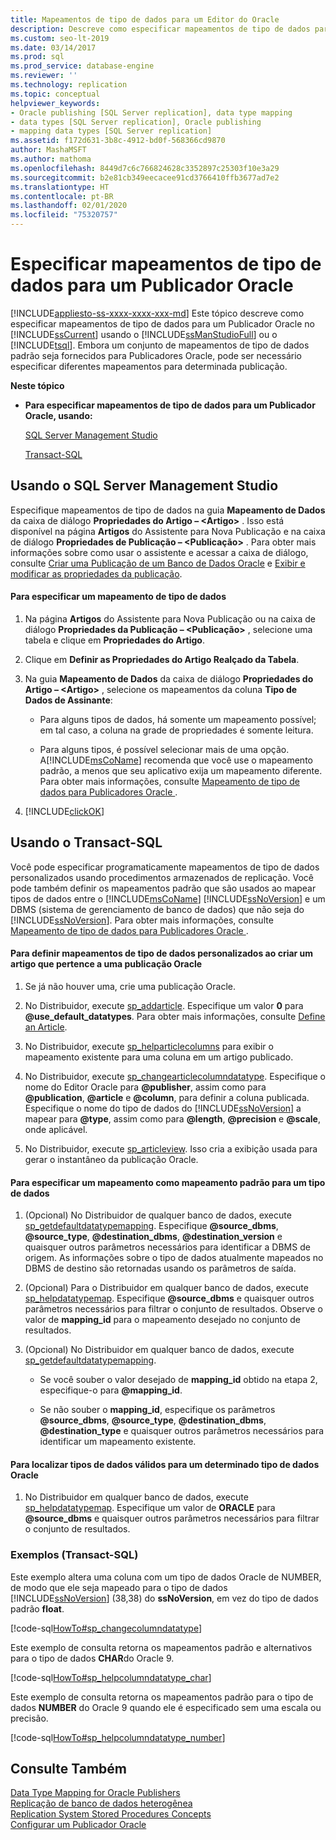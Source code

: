 ```yaml
---
title: Mapeamentos de tipo de dados para um Editor do Oracle
description: Descreve como especificar mapeamentos de tipo de dados para um Editor Oracle no SQL Server usando o SSMS (SQL Server Management Studio).
ms.custom: seo-lt-2019
ms.date: 03/14/2017
ms.prod: sql
ms.prod_service: database-engine
ms.reviewer: ''
ms.technology: replication
ms.topic: conceptual
helpviewer_keywords:
- Oracle publishing [SQL Server replication], data type mapping
- data types [SQL Server replication], Oracle publishing
- mapping data types [SQL Server replication]
ms.assetid: f172d631-3b8c-4912-bd0f-568366cd9870
author: MashaMSFT
ms.author: mathoma
ms.openlocfilehash: 8449d7c6c766824628c3352897c25303f10e3a29
ms.sourcegitcommit: b2e81cb349eecacee91cd3766410ffb3677ad7e2
ms.translationtype: HT
ms.contentlocale: pt-BR
ms.lasthandoff: 02/01/2020
ms.locfileid: "75320757"
---
```

# <a name="specify-data-type-mappings-for-an-oracle-publisher"></a>Especificar mapeamentos de tipo de dados para um Publicador Oracle
[!INCLUDE[appliesto-ss-xxxx-xxxx-xxx-md](../../../includes/appliesto-ss-xxxx-xxxx-xxx-md.md)]
  Este tópico descreve como especificar mapeamentos de tipo de dados para um Publicador Oracle no [!INCLUDE[ssCurrent](../../../includes/sscurrent-md.md)] usando o [!INCLUDE[ssManStudioFull](../../../includes/ssmanstudiofull-md.md)] ou o [!INCLUDE[tsql](../../../includes/tsql-md.md)]. Embora um conjunto de mapeamentos de tipo de dados padrão seja fornecidos para Publicadores Oracle, pode ser necessário especificar diferentes mapeamentos para determinada publicação.  
  
 **Neste tópico**  
  
-   **Para especificar mapeamentos de tipo de dados para um Publicador Oracle, usando:**  
  
     [SQL Server Management Studio](#SSMSProcedure)  
  
     [Transact-SQL](#TsqlProcedure)  
  
##  <a name="SSMSProcedure"></a> Usando o SQL Server Management Studio  
 Especifique mapeamentos de tipo de dados na guia **Mapeamento de Dados** da caixa de diálogo **Propriedades do Artigo – \<Artigo>** . Isso está disponível na página **Artigos** do Assistente para Nova Publicação e na caixa de diálogo **Propriedades de Publicação – \<Publicação>** . Para obter mais informações sobre como usar o assistente e acessar a caixa de diálogo, consulte [Criar uma Publicação de um Banco de Dados Oracle](../../../relational-databases/replication/publish/create-a-publication-from-an-oracle-database.md) e [Exibir e modificar as propriedades da publicação](../../../relational-databases/replication/publish/view-and-modify-publication-properties.md).  
  
#### <a name="to-specify-a-data-type-mapping"></a>Para especificar um mapeamento de tipo de dados  
  
1.  Na página **Artigos** do Assistente para Nova Publicação ou na caixa de diálogo **Propriedades da Publicação – \<Publicação>** , selecione uma tabela e clique em **Propriedades do Artigo**.  
  
2.  Clique em **Definir as Propriedades do Artigo Realçado da Tabela**.  
  
3.  Na guia **Mapeamento de Dados** da caixa de diálogo **Propriedades do Artigo – \<Artigo>** , selecione os mapeamentos da coluna **Tipo de Dados de Assinante**:  
  
    -   Para alguns tipos de dados, há somente um mapeamento possível; em tal caso, a coluna na grade de propriedades é somente leitura.  
  
    -   Para alguns tipos, é possível selecionar mais de uma opção. A[!INCLUDE[msCoName](../../../includes/msconame-md.md)] recomenda que você use o mapeamento padrão, a menos que seu aplicativo exija um mapeamento diferente. Para obter mais informações, consulte [Mapeamento de tipo de dados para Publicadores Oracle ](../../../relational-databases/replication/non-sql/data-type-mapping-for-oracle-publishers.md).  
  
4.  [!INCLUDE[clickOK](../../../includes/clickok-md.md)]  
  
##  <a name="TsqlProcedure"></a> Usando o Transact-SQL  
 Você pode especificar programaticamente mapeamentos de tipo de dados personalizados usando procedimentos armazenados de replicação. Você pode também definir os mapeamentos padrão que são usados ao mapear tipos de dados entre o [!INCLUDE[msCoName](../../../includes/msconame-md.md)] [!INCLUDE[ssNoVersion](../../../includes/ssnoversion-md.md)] e um DBMS (sistema de gerenciamento de banco de dados) que não seja do [!INCLUDE[ssNoVersion](../../../includes/ssnoversion-md.md)]. Para obter mais informações, consulte [Mapeamento de tipo de dados para Publicadores Oracle ](../../../relational-databases/replication/non-sql/data-type-mapping-for-oracle-publishers.md).  
  
#### <a name="to-define-custom-data-type-mappings-when-creating-an-article-belonging-to-an-oracle-publication"></a>Para definir mapeamentos de tipo de dados personalizados ao criar um artigo que pertence a uma publicação Oracle  
  
1.  Se já não houver uma, crie uma publicação Oracle.  
  
2.  No Distribuidor, execute [sp_addarticle](../../../relational-databases/system-stored-procedures/sp-addarticle-transact-sql.md). Especifique um valor **0** para **\@use_default_datatypes**. Para obter mais informações, consulte [Define an Article](../../../relational-databases/replication/publish/define-an-article.md).  
  
3.  No Distribuidor, execute [sp_helparticlecolumns](../../../relational-databases/system-stored-procedures/sp-helparticlecolumns-transact-sql.md) para exibir o mapeamento existente para uma coluna em um artigo publicado.  
  
4.  No Distribuidor, execute [sp_changearticlecolumndatatype](../../../relational-databases/system-stored-procedures/sp-changearticlecolumndatatype-transact-sql.md). Especifique o nome do Editor Oracle para **\@publisher**, assim como para **\@publication**, **\@article** e **\@column**, para definir a coluna publicada. Especifique o nome do tipo de dados do [!INCLUDE[ssNoVersion](../../../includes/ssnoversion-md.md)] a mapear para **\@type**, assim como para **\@length**, **\@precision** e **\@scale**, onde aplicável.  
  
5.  No Distribuidor, execute [sp_articleview](../../../relational-databases/system-stored-procedures/sp-articleview-transact-sql.md). Isso cria a exibição usada para gerar o instantâneo da publicação Oracle.  
  
#### <a name="to-specify-a-mapping-as-the-default-mapping-for-a-data-type"></a>Para especificar um mapeamento como mapeamento padrão para um tipo de dados  
  
1.  (Opcional) No Distribuidor de qualquer banco de dados, execute [sp_getdefaultdatatypemapping](../../../relational-databases/system-stored-procedures/sp-getdefaultdatatypemapping-transact-sql.md). Especifique **\@source_dbms**, **\@source_type**, **\@destination_dbms**, **\@destination_version** e quaisquer outros parâmetros necessários para identificar a DBMS de origem. As informações sobre o tipo de dados atualmente mapeados no DBMS de destino são retornadas usando os parâmetros de saída.  
  
2.  (Opcional) Para o Distribuidor em qualquer banco de dados, execute [sp_helpdatatypemap](../../../relational-databases/system-stored-procedures/sp-helpdatatypemap-transact-sql.md). Especifique **\@source_dbms** e quaisquer outros parâmetros necessários para filtrar o conjunto de resultados. Observe o valor de **mapping_id** para o mapeamento desejado no conjunto de resultados.  
  
3.  (Opcional) No Distribuidor em qualquer banco de dados, execute [sp_getdefaultdatatypemapping](../../../relational-databases/system-stored-procedures/sp-setdefaultdatatypemapping-transact-sql.md).  
  
    -   Se você souber o valor desejado de **mapping_id** obtido na etapa 2, especifique-o para **\@mapping_id**.  
  
    -   Se não souber o **mapping_id**, especifique os parâmetros **\@source_dbms**, **\@source_type**, **\@destination_dbms**, **\@destination_type** e quaisquer outros parâmetros necessários para identificar um mapeamento existente.  
  
#### <a name="to-find-valid-data-types-for-a-given-oracle-data-type"></a>Para localizar tipos de dados válidos para um determinado tipo de dados Oracle  
  
1.  No Distribuidor em qualquer banco de dados, execute [sp_helpdatatypemap](../../../relational-databases/system-stored-procedures/sp-helpdatatypemap-transact-sql.md). Especifique um valor de **ORACLE** para **\@source_dbms** e quaisquer outros parâmetros necessários para filtrar o conjunto de resultados.  
  
###  <a name="TsqlExample"></a> Exemplos (Transact-SQL)  
 Este exemplo altera uma coluna com um tipo de dados Oracle de NUMBER, de modo que ele seja mapeado para o tipo de dados [!INCLUDE[ssNoVersion](../../../includes/ssnoversion-md.md)] (38,38) do **ssNoVersion**, em vez do tipo de dados padrão **float**.  
  
 [!code-sql[HowTo#sp_changecolumndatatype](../../../relational-databases/replication/codesnippet/tsql/specify-data-type-mappin_1.sql)]  
  
 Este exemplo de consulta retorna os mapeamentos padrão e alternativos para o tipo de dados **CHAR**do Oracle 9.  
  
 [!code-sql[HowTo#sp_helpcolumndatatype_char](../../../relational-databases/replication/codesnippet/tsql/specify-data-type-mappin_2.sql)]  
  
 Este exemplo de consulta retorna os mapeamentos padrão para o tipo de dados **NUMBER** do Oracle 9 quando ele é especificado sem uma escala ou precisão.  
  
 [!code-sql[HowTo#sp_helpcolumndatatype_number](../../../relational-databases/replication/codesnippet/tsql/specify-data-type-mappin_3.sql)]  
  
## <a name="see-also"></a>Consulte Também  
 [Data Type Mapping for Oracle Publishers](../../../relational-databases/replication/non-sql/data-type-mapping-for-oracle-publishers.md)   
 [Replicação de banco de dados heterogênea](../../../relational-databases/replication/non-sql/heterogeneous-database-replication.md)   
 [Replication System Stored Procedures Concepts](../../../relational-databases/replication/concepts/replication-system-stored-procedures-concepts.md)   
 [Configurar um Publicador Oracle](../../../relational-databases/replication/non-sql/configure-an-oracle-publisher.md)  
  
  
